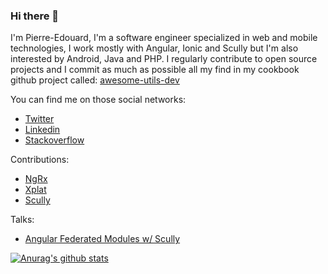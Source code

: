 ### Hi there 👋

I'm Pierre-Edouard, I'm a software engineer specialized in web and mobile technologies, I work mostly with Angular, Ionic and Scully but I'm also interested by Android, Java and PHP. I regularly contribute to open source projects and I commit as much as possible all my find in my cookbook github project called: [awesome-utils-dev](https://github.com/pegaltier/awesome-utils-dev)

You can find me on those social networks:

- [Twitter](https://twitter.com/pegaltier)
- [Linkedin](https://www.linkedin.com/in/pierre-edouard-galtier-26417058/)
- [Stackoverflow](https://stackoverflow.com/users/2835268/pegaltier)

Contributions:

- [NgRx](https://github.com/ngrx)
- [Xplat](https://github.com/nstudio/xplat)
- [Scully](https://github.com/scullyio/scully)

Talks:

- [Angular Federated Modules w/ Scully](https://www.youtube.com/watch?v=e9zS2VZiTPE)


[![Anurag's github stats](https://github-readme-stats.vercel.app/api?username=pegaltier)](https://github.com/anuraghazra/github-readme-stats)

<!--
**pegaltier/pegaltier** is a ✨ _special_ ✨ repository because its `README.md` (this file) appears on your GitHub profile.

Here are some ideas to get you started:

- 🔭 I’m currently working on ...
- 🌱 I’m currently learning ...
- 👯 I’m looking to collaborate on ...
- 🤔 I’m looking for help with ...
- 💬 Ask me about ...
- 📫 How to reach me: ...
- 😄 Pronouns: ...
- ⚡ Fun fact: ...
-->
